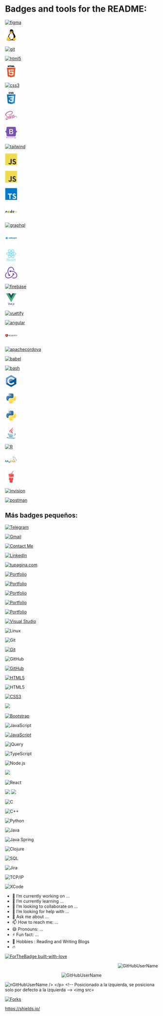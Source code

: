 # Badges and tools for the README:


<!-- Figma -->
<a href="https://www.figma.com/" target="_blank"> <img src="https://www.vectorlogo.zone/logos/figma/figma-icon.svg" alt="figma" width="40" height="40"/> </a>

<!-- Linux -->
<a href="https://www.linux.org/" target="_blank"> <img src="https://raw.githubusercontent.com/devicons/devicon/master/icons/linux/linux-original.svg" alt="linux" width="40" height="40"/> </a>

<!-- Git -->
<a href="https://git-scm.com/" target="_blank"> <img src="https://www.vectorlogo.zone/logos/git-scm/git-scm-icon.svg" alt="git" width="40" height="40"/> </a>

<!-- HTML -->
<a href="https://developer.mozilla.org/en-US/docs/Web/HTML" target="_blank" rel="noreferrer"> <img src="https://cdn.jsdelivr.net/gh/devicons/devicon/icons/html5/html5-original-wordmark.svg" alt="html5" width="40" height="40"/> </a> 

<!-- HTML -->
<a href="https://www.w3.org/html/" target="_blank"> <img src="https://raw.githubusercontent.com/devicons/devicon/master/icons/html5/html5-original-wordmark.svg" alt="html5" width="40" height="40"/> </a>

<!-- CSS -->
<a href="https://developer.mozilla.org/en-US/docs/Web/CSS" target="_blank" rel="noreferrer"> <img src="https://cdn.jsdelivr.net/gh/devicons/devicon/icons/css3/css3-original-wordmark.svg" alt="css3" width="40" height="40"/> </a>

<!-- CSS -->
<a href="https://www.w3schools.com/css/" target="_blank"> <img src="https://raw.githubusercontent.com/devicons/devicon/master/icons/css3/css3-original-wordmark.svg" alt="css3" width="40" height="40"/> </a>

<!-- SASS -->
<a href="https://sass-lang.com" target="_blank"> <img src="https://raw.githubusercontent.com/devicons/devicon/master/icons/sass/sass-original.svg" alt="sass" width="40" height="40"/> </a>

<!-- Bootstrap -->
<a href="https://getbootstrap.com" target="_blank"> <img src="https://raw.githubusercontent.com/devicons/devicon/master/icons/bootstrap/bootstrap-plain-wordmark.svg" alt="bootstrap" width="40" height="40"/> </a>

<!-- Tailwind -->
<a href="https://tailwindcss.com/" target="_blank"> <img src="https://www.vectorlogo.zone/logos/tailwindcss/tailwindcss-icon.svg" alt="tailwind" width="40" height="40"/> </a>

<!-- JavaScript -->
<a href="https://developer.mozilla.org/en-US/docs/Web/JavaScript" target="_blank"> <img src="https://raw.githubusercontent.com/devicons/devicon/master/icons/javascript/javascript-original.svg" alt="javascript" width="40" height="40"/> </a>

<!-- JavaScript -->
<a href="https://developer.mozilla.org/en-US/docs/Web/JavaScript" target="_blank" rel="noreferrer"> <img src="https://raw.githubusercontent.com/devicons/devicon/master/icons/javascript/javascript-original.svg" alt="javascript" width="40" height="40"/> </a>

<!-- Typescript -->
<a href="https://www.typescriptlang.org/" target="_blank"> <img src="https://raw.githubusercontent.com/devicons/devicon/master/icons/typescript/typescript-original.svg" alt="typescript" width="40" height="40"/> </a>

<!-- Node.js -->
<a href="https://nodejs.org" target="_blank"> <img src="https://raw.githubusercontent.com/devicons/devicon/master/icons/nodejs/nodejs-original-wordmark.svg" alt="nodejs" width="40" height="40"/> </a> 

<!-- Graphql -->
<a href="https://graphql.org" target="_blank"> <img src="https://www.vectorlogo.zone/logos/graphql/graphql-icon.svg" alt="graphql" width="40" height="40"/> </a>

<!-- Webpack -->
<a href="https://webpack.js.org" target="_blank"> <img src="https://raw.githubusercontent.com/devicons/devicon/d00d0969292a6569d45b06d3f350f463a0107b0d/icons/webpack/webpack-original-wordmark.svg" alt="webpack" width="40" height="40"/> </a>

<!-- React.js -->
<a href="https://reactjs.org/" target="_blank"> <img src="https://raw.githubusercontent.com/devicons/devicon/master/icons/react/react-original-wordmark.svg" alt="react" width="40" height="40"/> </a> 

<!-- Redux --> 
<a href="https://redux.js.org" target="_blank"> <img src="https://raw.githubusercontent.com/devicons/devicon/master/icons/redux/redux-original.svg" alt="redux" width="40" height="40"/> </a>

<!-- Firebase -->
<a href="https://firebase.google.com/" target="_blank"> <img src="https://www.vectorlogo.zone/logos/firebase/firebase-icon.svg" alt="firebase" width="40" height="40"/> </a>

<!-- Vue -->
<a href="https://vuejs.org/" target="_blank"> <img src="https://raw.githubusercontent.com/devicons/devicon/master/icons/vuejs/vuejs-original-wordmark.svg" alt="vuejs" width="40" height="40"/> </a> 

<!-- Vue --> 
<a href="https://vuetifyjs.com/en/" target="_blank"> <img src="https://bestofjs.org/logos/vuetify.svg" alt="vuetify" width="40" height="40"/> </a>

<!-- Angular -->
<a href="https://angular.io" target="_blank"> <img src="https://angular.io/assets/images/logos/angular/angular.svg" alt="angular" width="40" height="40"/> </a> 

<!-- Angular -->
<a href="https://angular.io" target="_blank"> <img src="https://raw.githubusercontent.com/devicons/devicon/master/icons/angularjs/angularjs-original-wordmark.svg" alt="angularjs" width="40" height="40"/> </a> 

<!-- Cordoba Apache -->
<a href="https://cordova.apache.org/" target="_blank"> <img src="https://www.vectorlogo.zone/logos/apache_cordova/apache_cordova-icon.svg" alt="apachecordova" width="40" height="40"/> </a> 

<!-- Babel -->
<a href="https://babeljs.io/" target="_blank"> <img src="https://www.vectorlogo.zone/logos/babeljs/babeljs-icon.svg" alt="babel" width="40" height="40"/> </a> 

<!-- Vector Logo Zone -->
<a href="https://www.gnu.org/software/bash/" target="_blank"> <img src="https://www.vectorlogo.zone/logos/gnu_bash/gnu_bash-icon.svg" alt="bash" width="40" height="40"/> </a>  

<!-- C -->
<a href="https://www.cprogramming.com/" target="_blank"> <img src="https://raw.githubusercontent.com/devicons/devicon/master/icons/c/c-original.svg" alt="c" width="40" height="40"/> </a>           

<!-- Python --> 
<a href="https://www.python.org" target="_blank"> <img src="https://raw.githubusercontent.com/devicons/devicon/master/icons/python/python-original.svg" alt="python" width="40" height="40"/> </a>

<!-- Python -->
<a href="https://www.python.org" target="_blank" rel="noreferrer"> <img src="https://raw.githubusercontent.com/devicons/devicon/master/icons/python/python-original.svg" alt="python" width="40" height="40"/> </a>

<!-- Java -->
<a href="https://www.java.com" target="_blank" rel="noreferrer"> <img src="https://raw.githubusercontent.com/devicons/devicon/master/icons/java/java-original.svg" alt="java" width="40" height="40"/> </a>  

<!-- Rust --> 
<a href="https://www.r-project.org/" target="_blank" rel="noreferrer"> <img src="https://cdn.jsdelivr.net/gh/devicons/devicon/icons/r/r-original.svg" alt="R" width="40" height="40"/> </a> 

<!-- Mysql -->
<a href="https://www.mysql.com/" target="_blank"> <img src="https://raw.githubusercontent.com/devicons/devicon/master/icons/mysql/mysql-original-wordmark.svg" alt="mysql" width="40" height="40"/> </a>

<!-- Gulp -->
<a href="https://gulpjs.com" target="_blank"> <img src="https://raw.githubusercontent.com/devicons/devicon/master/icons/gulp/gulp-plain.svg" alt="gulp" width="40" height="40"/> </a>  

<!-- Invision --> 
<a href="https://www.invisionapp.com/" target="_blank"> <img src="https://www.vectorlogo.zone/logos/invisionapp/invisionapp-icon.svg" alt="invision" width="40" height="40"/> </a>

<!-- Postman -->
<a href="https://postman.com" target="_blank"> <img src="https://www.vectorlogo.zone/logos/getpostman/getpostman-icon.svg" alt="postman" width="40" height="40"/> </a>

## Más badges pequeños:
<!-- badges de contacto -->

<!-- Telegram -->
[![Telegram](https://img.shields.io/badge/-TELEGRAM-2CA5E0?style=for-the-badge&logo=telegram&logoColor=white)](https://t.me/User)

<!-- Gmail -->
[![Gmail](https://img.shields.io/badge/-GMAIL-D14836?style=for-the-badge&logo=gmail&logoColor=white)](mailto:nahuel.developer1@gmail.com)

<!-- email -->
[![Contact Me](https://img.shields.io/badge/Email-informational?style=for-the-badge&logo=Mail.Ru&logoColor=fff&color=23272d)](mailto:nahuel.developer1@gmail.com)

<!-- Linkedin -->
[![LinkedIn](https://img.shields.io/badge/-LINKEDIN-0077B5?style=for-the-badge&logo=linkedin&logoColor=white)](https://www.linkedin.com/in/adammalston/)

<!-- para un sitio web-->
[![tupagina.com](https://img.shields.io/badge/-TuSitio.COM-000000?style=for-the-badge&logo=javascript&logoColor=white)](https://www.tusitio.com)
<!-- para un sitio web, ejemplo 1: -->
[![Portfolio](https://img.shields.io/badge/DevOne-Portfolio-000000?style=for-the-badge&logo=github&logoColor=white)](https://nahuel-devone.github.io/portfolio/)
<!-- para un sitio web, ejemplo 2: -->
[![Portfolio](https://img.shields.io/badge/-Portfolio-23272d?style=for-the-badge&logo=ruby&logoColor=re)](https://nahuel-devone.github.io/portfolio/)
<!-- para un sitio web, ejemplo 3: -->
[![Portfolio](https://img.shields.io/badge/-Portfolio-000000?style=for-the-badge&logo=node.js&logoColor=green)](https://nahuel-devone.github.io/portfolio/)

<!-- para un sitio web, ejemplo 4: -->
[![Portfolio](https://img.shields.io/badge/-Portfolio-000000?style=for-the-badge&logo=stackoverflow&logoColor=white)](https://nahuel-devone.github.io/portfolio/)
<!-- para un sitio web, ejemplo 5: -->
[![Portfolio](https://img.shields.io/badge/-Portfolio-000000?style=for-the-badge&logo=tesla&logoColor=white)](https://nahuel-devone.github.io/portfolio/)

<!-- Visual Studio Code (VSC) -->
[![Visual Studio](https://img.shields.io/badge/-007ACC?style=flat&logo=Visual-Studio-Code&logoColor=white&link=https://code.visualstudio.com/)](https://code.visualstudio.com/)

<!-- Linux -->
![Linux](https://img.shields.io/badge/-Linux-222222?style=flat&logo=linux&logoColor=FCC624)

<!-- Git -->
![Git](https://img.shields.io/badge/-Git-222222?style=flat&logo=git&logoColor=F05032)

<!-- Git -->
[![Git](https://img.shields.io/badge/-Git-23272d?style=flat&logo=git&link=https://git-scm.com/)](https://git-scm.com/)

<!-- GitHub -->
![GitHub](https://img.shields.io/badge/-GitHub-222222?style=flat&logo=github&logoColor=181717)

<!-- GitHub -->
[![GitHub](https://img.shields.io/badge/-GitHub-23272d?style=flat&logo=github&link=https://github.com/Nahuel-DevOne)](https://github.com/Nahuel-DevOne)

<!-- HTML -->
[![HTML5](https://img.shields.io/badge/-HTML5-E34F26?style=flat&logo=html5&logoColor=white&link=https://developer.mozilla.org/es/docs/Glossary/HTML5)](https://developer.mozilla.org/es/docs/Glossary/HTML5)

<!-- HTML -->
![HTML5](https://img.shields.io/badge/-HTML5-000000?style=flat&logo=html5)

<!-- CSS -->
[![CSS3](https://img.shields.io/badge/-CSS3-1572B6?style=flat&logo=css3&link=https://developer.mozilla.org/es/docs/Web/CSS)](https://developer.mozilla.org/es/docs/Web/CSS)

<!-- SASS -->
<img src="https://img.shields.io/badge/-Sass-cc6699?style=flat&logo=sass&logoColor=ffffff">

<!-- Bootstrap -->
[![Bootstrap](https://img.shields.io/badge/-Bootstrap-purple?style=flat&logo=bootstrap&link=https://getbootstrap.com/)](https://getbootstrap.com/)

<!-- JavaScript -->
![JavaScript](https://img.shields.io/badge/-JavaScript-000000?style=flat&logo=javascript)

<!-- JavaScript -->
[![JavaScript](https://img.shields.io/badge/-JavaScript-23272d?style=flat&logo=javascript&link=https://developer.mozilla.org/es/docs/Web/JavaScript)](https://developer.mozilla.org/es/docs/Web/JavaScript)

<!-- jQuery -->
![jQuery](https://img.shields.io/badge/-jQuery-222222?style=flat&logo=jQuery&logoColor=0769AD)

<!-- Typescript -->
![TypeScript](https://img.shields.io/badge/-TypeScript-000000?style=flat&logo=typescript)

<!-- Node.js -->
![Node.js](https://img.shields.io/badge/-Node.js-222222?style=flat&logo=node.js&logoColor=339933)  

<!-- Node.js -->
<img src="https://img.shields.io/badge/-Node.js-3C873A?style=flat&logo=Node.js&logoColor=white">

<!-- React.js -->
![React](https://img.shields.io/badge/-React-222222?style=flat&logo=React&logoColor=61DAFB)

<!-- React -->
<img src="https://img.shields.io/badge/-React-23272d?style=flat&logo=react&logoColor=00c8ff">

<!-- Firebase -->
<img src="https://img.shields.io/badge/-Firebase-FFA611?style=flat&logo=firebase&logoColor=FFFFFF">

<!-- C -->
![C](https://img.shields.io/badge/-C-000000?style=flat&logo=c)

<!-- C++ -->
![C++](https://img.shields.io/badge/-C++-000000?style=flat&logo=c%2B%2B)

<!-- Python -->
![Python](https://img.shields.io/badge/-Python-000000?style=flat&logo=python)

<!-- Java -->
![Java](https://img.shields.io/badge/-Java-000000?style=flat&logo=java)

<!-- Spring -->
![Java Spring](https://img.shields.io/badge/-Spring-222222?style=flat&logo=spring&logoColor=6DB33F)

<!-- Clojure -->
![Clojure](https://img.shields.io/badge/-Clojure-000000?style=flat&logo=clojure)

<!-- SQL -->
![SQL](https://img.shields.io/badge/-SQL-000000?style=flat&logo=postgresql)

<!-- JIRA -->
![Jira](https://img.shields.io/badge/-Jira-222222?style=flat&logo=jira-software&logoColor=white&logoColor=0052CC)

<!-- TCP/IP -->
![TCP/IP](https://img.shields.io/badge/-TCP/IP-222222?style=flat&logo=cisco&logoColor=white)

<!-- XCode -->
![XCode](https://img.shields.io/badge/-XCode-222222?style=flat&logo=XCode&logoColor=1575F9)


<!-- tools -->

- 🔭 I’m currently working on ...
- 🌱 I’m currently learning ...
- 👯 I’m looking to collaborate on ...
- 🤔 I’m looking for help with ...
- 💬 Ask me about ...
- 📫 How to reach me: ...
- 😄 Pronouns: ...
- ⚡ Fun fact: ...
- 💬 Hobbies : Reading and Writing Blogs
- 🔥
<!-- Hecho con amor -->
[![ForTheBadge built-with-love](http://ForTheBadge.com/images/badges/built-with-love.svg)](https://GitHub.com/Nahuel-Devone/)

<!-- Contador de visitas -->
<!-- Posicionado a la derecha -->
<p align="right"> <img src="https://komarev.com/ghpvc/?username=yourGithubUserName&label=Profile%20views&color=blue&style=plastic" alt="GitHubUserName" /> </p>
<!-- Posicionado al centro -->
<p align="center"> <img src="https://komarev.com/ghpvc/?username=yourGithubUserName&label=Profile%20views&color=red&style=plastic" alt="GitHubUserName" /> </p>
<!-- Posicionado a la izquierda -->
<p align="left"> <img src="https://komarev.com/ghpvc/?username=yourGithubUserName&label=Profile%20views&color=green&style=plastic" alt="nGitHubUserName /> </p>
<!-- Posicionado a la izquierda, se posiciona solo por defecto a la izquierda -->

<img src="https://komarev.com/ghpvc/?username=yourGithubUserName&label=Profile%20views&color=blue&style=plastic" alt="GitHubUserName" />  

<!-- Contador de forks -->
<!-- Esto en el readme donde se quiera ver -->
[![Forks][forks-shield]][forks-url]
<!-- Esto se puede poner abajo de todo, no se visualiza -->
<!-- MARKDOWN LINKS & IMAGES -->
<!-- https://www.markdownguide.org/basic-syntax/#reference-style-links -->
[forks-shield]: https://img.shields.io/github/forks/yourGitHubUserName/ReadMeTemplate?style=for-the-badge
[forks-url]: https://github.com/yourGitHubUserName/ReadMeTemplate/network/members


<!-- Para saber más de badges -->
https://shields.io/

<!-- 
## Ideas para mejorar la presentación, armar una imagen personalizada como esta:

<h1 align="center"> Hello world 👋 </h1>
<div align="center">
  <img src="https://github.com/Ileriayo/ileriayo/blob/master/images/header.gif" alt="header"/>
</div>
-->

<!-- En esta iría un logo arriba de todo -->
<!--
<div align="center">
  <a href="https://github.com/roshanlam/ReadMeTemplate/">
    <img src="./logo.png" alt="Logo" width="80" height="80">
  </a>
</div>
-->
